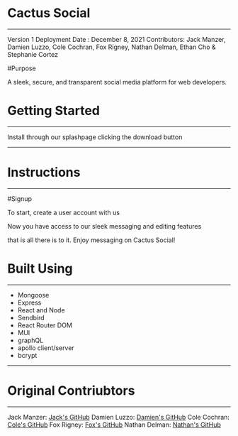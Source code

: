 # Cactus Social
---

<!-- link to deployed app -->
Version 1
Deployment Date : December 8, 2021
Contributors: Jack Manzer, Damien Luzzo, Cole Cochran, Fox Rigney, Nathan Delman, Ethan Cho & Stephanie Cortez


#Purpose

A sleek, secure, and transparent social media platform for web developers.

# Getting Started
---

Install through our splashpage clicking the download button
<!-- video of splashpage -->
---

# Instructions
---
#Signup

To start, create a user account with us 

<!-- image of usercreation button and usercreation page -->

Now you have access to our sleek messaging and editing features 

<!-- gif of sending or editing a message -->

that is all there is to it. Enjoy messaging on Cactus Social!

# Built Using
---

- Mongoose 
- Express 
- React and Node 
- Sendbird 
- React Router DOM
- MUI
- graphQL
- apollo client/server
- bcrypt

---
# Original Contriubtors
---

Jack Manzer: [Jack's GitHub](https://www.example.com)
Damien Luzzo: [Damien's GitHub](https://github.com/damienluzzo33)
Cole Cochran: [Cole's GitHub](https://github.com/cole-cochran)
Fox Rigney: [Fox's GitHub](https://www.example.com)
Nathan Delman: [Nathan's GitHub](https://www.example.com)




